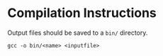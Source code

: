 # Compilation Instructions

Output files should be saved to a `bin/` directory.

```
gcc -o bin/<name> <inputfile>
```